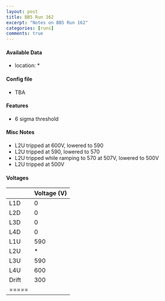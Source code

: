 ```yaml
---
layout:	post
title: BB5 Run 162
excerpt: "Notes	on BB5 Run 162"
categories: [runs]
comments: true
---
```


#### Available Data

* location: *


#### Config file

* TBA

#### Features

* 6 sigma threshold

#### Misc Notes

* L2U tripped at 600V, lowered to 590
* L2U tripped at 590, lowered to 570
* L2U tripped while ramping to 570 at 507V, lowered to 500V
* L2U tripped at 500V

#### Voltages

|  | Voltage (V) |
|--------|--------|
| L1D | 0 |
| L2D | 0 |
| L3D | 0 |
| L4D | 0 |
| L1U | 590 |
| L2U | * |
| L3U | 590 |
| L4U | 600 |
| Drift	| 300 |
|=====
